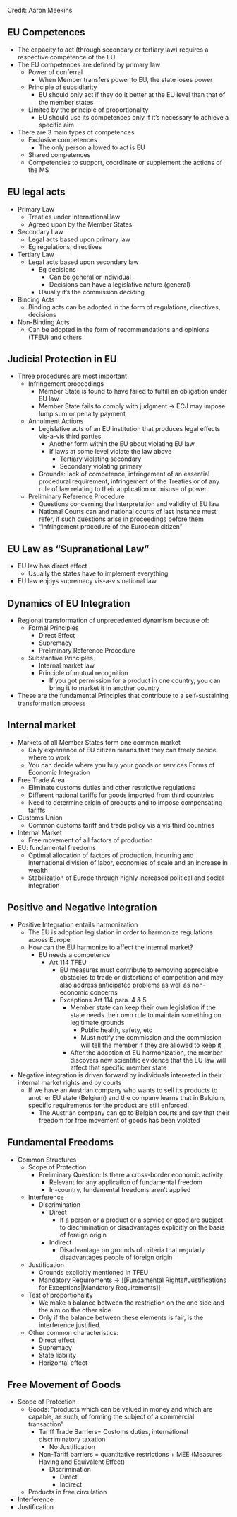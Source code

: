 Credit: Aaron Meekins

## EU Competences
- The capacity to act (through secondary or tertiary law) requires a respective competence of the EU
- The EU competences are defined by primary law
	- Power of conferral
		- When Member transfers power to EU, the state loses power
	- Principle of subsidiarity
		- EU should only act if they do it better at the EU level than that of the member states
	- Limited by the principle of proportionality
		- EU should use its competences only if it’s necessary to achieve a specific aim
- There are 3 main types of competences
	- Exclusive competences
		- The only person allowed to act is EU
	- Shared competences
	- Competencies to support, coordinate or supplement the actions of the MS
## EU legal acts
- Primary Law
	- Treaties under international law
	- Agreed upon by the Member States
- Secondary Law
	- Legal acts based upon primary law
	- Eg regulations, directives
- Tertiary Law
	- Legal acts based upon secondary law
		- Eg decisions
			- Can be general or individual
			- Decisions can have a legislative nature (general)
		- Usually it’s the commission deciding
- Binding Acts
	- Binding acts can be adopted in the form of regulations, directives, decisions
- Non-Binding Acts
	- Can be adopted in the form of recommendations and opinions (TFEU) and others
## Judicial Protection in EU
- Three procedures are most important
	- Infringement proceedings
		- Member State is found to have failed to fulfill an obligation under EU law
		- Member State fails to comply with judgment -> ECJ may impose lump sum or penalty payment
	- Annulment Actions
		- Legislative acts of an EU institution that produces legal effects vis-a-vis third parties
			- Another form within the EU about violating EU law
			- If laws at some level violate the law above
				- Tertiary violating secondary
				- Secondary violating primary
		- Grounds: lack of competence, infringement of an essential procedural requirement, infringement of the Treaties or of any rule of law relating to their application or misuse of power
	- Preliminary Reference Procedure
		- Questions concerning the interpretation and validity of EU law
		- National Courts can and national courts of last instance must refer, if such questions arise in proceedings before them
		- “Infringement procedure of the European citizen”
## EU Law as “Supranational Law”
- EU law has direct effect
	- Usually the states have to implement everything
- EU law enjoys supremacy vis-a-vis national law

## Dynamics of EU Integration
- Regional transformation of unprecedented dynamism because of:
	- Formal Principles
		- Direct Effect
		- Supremacy
		- Preliminary Reference Procedure
	- Substantive Principles
		- Internal market law
		- Principle of mutual recognition
			- If you got permission for a product in one country, you can bring it to market it in another country
- These are the fundamental Principles that contribute to a self-sustaining transformation process
## Internal market
- Markets of all Member States form one common market
	- Daily experience of EU citizen means that they can freely decide where to work
	- You can decide where you buy your goods or services
Forms of Economic Integration
- Free Trade Area
	- Eliminate customs duties and other restrictive regulations
	- Different national tariffs for goods imported from third countries
	- Need to determine origin of products and to impose compensating tariffs
- Customs Union
	- Common customs tariff and trade policy vis a vis third countries
- Internal Market
	- Free movement of all factors of production
- EU: fundamental freedoms
	- Optimal allocation of factors of production, incurring and international division of labor, economies of scale and an increase in wealth
	- Stabilization of Europe through highly increased political and social integration
## Positive and Negative Integration
- Positive Integration entails harmonization
	- The EU is adoption legislation in order to harmonize regulations across Europe
	- How can the EU harmonize to affect the internal market?
		- EU needs a competence
			- Art 114 TFEU
				- EU measures must contribute to removing appreciable obstacles to trade or distortions of competition and may also address anticipated problems as well as non-economic concerns
				- Exceptions Art 114 para. 4 & 5
					- Member state can keep their own legislation if the state needs their own rule to maintain something on legitimate grounds
						- Public health, safety, etc
						- Must notify the commission and the commission will tell the member if they are allowed to keep it
					- After the adoption of EU harmonization, the member discovers new scientific evidence that the EU law will affect that specific member state
- Negative integration is driven forward by individuals interested in their internal market rights and by courts
	- If we have an Austrian company who wants to sell its products to another EU state (Belgium) and the company learns that in Belgium, specific requirements for the product are still enforced. 
		- The Austrian company can go to Belgian courts and say that their freedom for free movement of goods has been violated
## Fundamental Freedoms
- Common Structures
	- Scope of Protection
		- Preliminary Question: Is there a cross-border economic activity
			- Relevant for any application of fundamental freedom
			- In-country, fundamental freedoms aren’t applied
	- Interference
		- Discrimination
			- Direct
				- If a person or a product or a service or good are subject to discrimination or disadvantages explicitly on the basis of foreign origin
			- Indirect
				- Disadvantage on grounds of criteria that regularly disadvantages people of foreign origin
	- Justification
		- Grounds explicitly mentioned in TFEU
		- Mandatory Requirements -> [[Fundamental Rights#Justifications for Exceptions|Mandatory Requirements]]
	- Test of proportionality
		- We make a balance between the restriction on the one side and the aim on the other side
		- Only if the balance between these elements is fair, is the interference justified.
	- Other common characteristics:
		- Direct effect
		- Supremacy
		- State liability
		- Horizontal effect
## Free Movement of Goods
- Scope of Protection
	- Goods: “products which can be valued in money and which are capable, as such, of forming the subject of a commercial transaction”
		- Tariff Trade Barriers= Customs duties, international discriminatory taxation
			- No Justification
		- Non-Tariff barriers = quantitative restrictions + MEE (Measures Having and Equivalent Effect)
			- Discrimination
				- Direct
				- Indirect
	- Products in free circulation
- Interference
- Justification